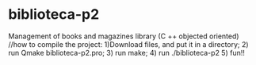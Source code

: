 # biblioteca-p2
Management of books and magazines library (C ++ objected oriented)
//how to compile the project:
1)Download files, and put it in a directory;
2) run Qmake biblioteca-p2.pro;
3) run make;
4) run ./biblioteca-p2
5) fun!!
